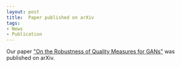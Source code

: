 ```yaml
---
layout: post
title:  Paper published on arXiv
tags:
- News
- Publication
---
```

Our paper <a href='https://arxiv.org/abs/2201.13019'>"On the Robustness of Quality Measures for GANs"</a> was published on arXiv.